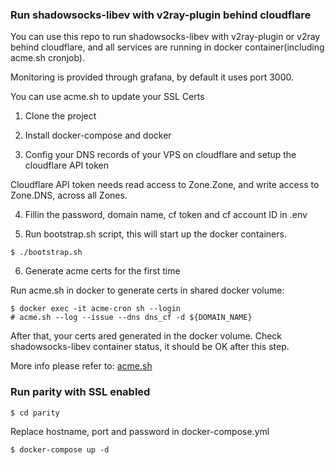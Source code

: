### Run shadowsocks-libev with v2ray-plugin behind cloudflare

You can use this repo to run shadowsocks-libev with v2ray-plugin or v2ray behind cloudflare, and all services are running in docker container(including acme.sh cronjob).

Monitoring is provided through grafana, by default it uses port 3000.

You can use acme.sh to update your SSL Certs

1. Clone the project

2. Install docker-compose and docker

3. Config your DNS records of your VPS on cloudflare and setup the cloudflare API token

Cloudflare API token needs read access to Zone.Zone, and write access to Zone.DNS, across all Zones.

4. Fillin the password, domain name, cf token and cf account ID in .env

5. Run bootstrap.sh script, this will start up the docker containers.
```
$ ./bootstrap.sh
```

6. Generate acme certs for the first time

Run acme.sh in docker to generate certs in shared docker volume:

```
$ docker exec -it acme-cron sh --login
# acme.sh --log --issue --dns dns_cf -d ${DOMAIN_NAME}
```

After that, your certs ared generated in the docker volume. Check shadowsocks-libev container status, it should be OK after this step.

More info please refer to: [acme.sh](https://github.com/Neilpang/acme.sh)


### Run parity with SSL enabled
```
$ cd parity
```

Replace hostname, port and password in docker-compose.yml

```
$ docker-compose up -d
```
